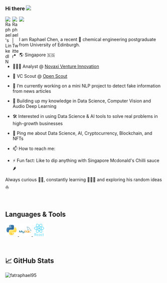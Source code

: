 ### Hi there <img src="https://media.giphy.com/media/hvRJCLFzcasrR4ia7z/giphy.gif" width="25px">
<a href="https://www.linkedin.com/in/raphael-chen/">
  <img align="left" alt="Raphael's LinkedIN" width="22px" src="https://raw.githubusercontent.com/peterthehan/peterthehan/master/assets/linkedin.svg" />
</a>
<a href="https://twitter.com/fatraphael95">
  <img align="left" alt="Raphael | Twitter" width="22px" src="https://raw.githubusercontent.com/peterthehan/peterthehan/master/assets/twitter.svg" />
</a>

![](https://visitor-badge.glitch.me/badge?page_id=fatraphael95.fatraphael95)

<br />

I am Raphael Chen, a recent 🧪 chemical engineering postgraduate from University of Edinburgh. 

- 🌎  Singapore 🇸🇬
- 🧑🏻‍💻  Analyst @ [Novaxi Venture Innovation](https://www.novaxi.co/)
- 🚀 VC Scout @ [Open Scout](https://www.os.onepager.vc/)
- 🔭 I’m currently working on a mini NLP project to detect fake information from news articles
- 🌱 Building up my knowledge in Data Science, Computer Vision and Audio Deep Learning
- 🛠 Interested in using Data Science & AI tools to solve real problems in high-growth businesses

- 💬 Ping me about Data Science, AI, Cryptocurrency, Blockchain, and NFTs
- 📫 How to reach me: 
- ⚡ Fun fact: Like to dip anything with Singapore Mcdonald's Chilli sauce 🌶


Always curious 🥷🏼, constantly learning 🧑🏻‍💻  and exploring his random ideas ⛵️


<br />

<h2>Languages & Tools</h2>
<p align="left"> 
  </a> <a href="https://www.python.org" target="_blank"> <img src="https://raw.githubusercontent.com/devicons/devicon/master/icons/python/python-original.svg" alt="python" width="40" height="40"/> </a> 
  <a href="https://www.mysql.com/" target="_blank"> <img src="https://raw.githubusercontent.com/devicons/devicon/master/icons/mysql/mysql-original-wordmark.svg" alt="mysql" width="40" height="40"/> </a> 
  <a href="https://reactjs.org/" target="_blank"> <img src="https://raw.githubusercontent.com/devicons/devicon/master/icons/react/react-original-wordmark.svg" alt="react" width="40" height="40"/> </a> 
</p>

<br />

<h2>📈 GitHub Stats</h2>
<p align="left"> <img src="https://github-readme-stats.vercel.app/api?username=fatraphael95&show_icons=true&theme=dracula" alt="fatraphael95" />
